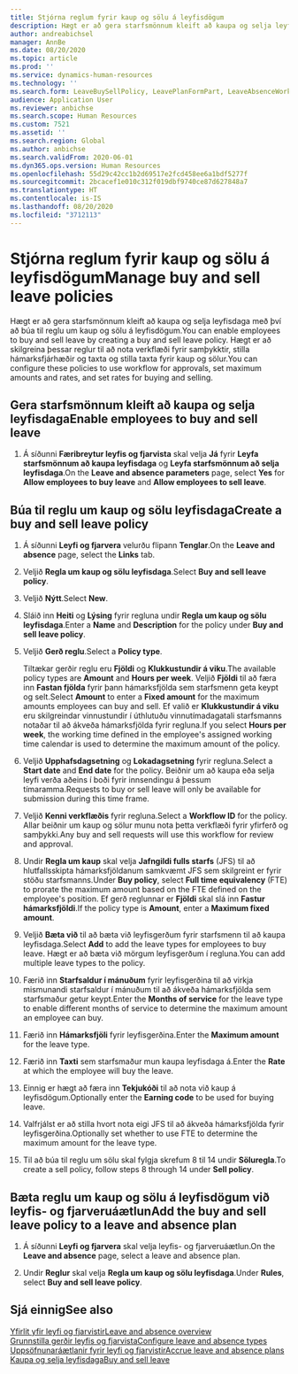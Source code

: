 ```yaml
---
title: Stjórna reglum fyrir kaup og sölu á leyfisdögum
description: Hægt er að gera starfsmönnum kleift að kaupa og selja leyfisdaga í Dynamics 365 Human Resources.
author: andreabichsel
manager: AnnBe
ms.date: 08/20/2020
ms.topic: article
ms.prod: ''
ms.service: dynamics-human-resources
ms.technology: ''
ms.search.form: LeaveBuySellPolicy, LeavePlanFormPart, LeaveAbsenceWorkspace
audience: Application User
ms.reviewer: anbichse
ms.search.scope: Human Resources
ms.custom: 7521
ms.assetid: ''
ms.search.region: Global
ms.author: anbichse
ms.search.validFrom: 2020-06-01
ms.dyn365.ops.version: Human Resources
ms.openlocfilehash: 55d29c42cc1b2d69517e2fcd458ee6a1bdf5277f
ms.sourcegitcommit: 2bcacef1e010c312f019dbf9740ce87d627848a7
ms.translationtype: HT
ms.contentlocale: is-IS
ms.lasthandoff: 08/20/2020
ms.locfileid: "3712113"
---
```

# <a name="manage-buy-and-sell-leave-policies"></a><span data-ttu-id="f366d-103">Stjórna reglum fyrir kaup og sölu á leyfisdögum</span><span class="sxs-lookup"><span data-stu-id="f366d-103">Manage buy and sell leave policies</span></span>

<span data-ttu-id="f366d-104">Hægt er að gera starfsmönnum kleift að kaupa og selja leyfisdaga með því að búa til reglu um kaup og sölu á leyfisdögum.</span><span class="sxs-lookup"><span data-stu-id="f366d-104">You can enable employees to buy and sell leave by creating a buy and sell leave policy.</span></span> <span data-ttu-id="f366d-105">Hægt er að skilgreina þessar reglur til að nota verkflæði fyrir samþykktir, stilla hámarksfjárhæðir og taxta og stilla taxta fyrir kaup og sölur.</span><span class="sxs-lookup"><span data-stu-id="f366d-105">You can configure these policies to use workflow for approvals, set maximum amounts and rates, and set rates for buying and selling.</span></span> 

## <a name="enable-employees-to-buy-and-sell-leave"></a><span data-ttu-id="f366d-106">Gera starfsmönnum kleift að kaupa og selja leyfisdaga</span><span class="sxs-lookup"><span data-stu-id="f366d-106">Enable employees to buy and sell leave</span></span>

1. <span data-ttu-id="f366d-107">Á síðunni **Færibreytur leyfis og fjarvista** skal velja **Já** fyrir **Leyfa starfsmönnum að kaupa leyfisdaga** og **Leyfa starfsmönnum að selja leyfisdaga**.</span><span class="sxs-lookup"><span data-stu-id="f366d-107">On the **Leave and absence parameters** page, select **Yes** for **Allow employees to buy leave** and **Allow employees to sell leave**.</span></span>

## <a name="create-a-buy-and-sell-leave-policy"></a><span data-ttu-id="f366d-108">Búa til reglu um kaup og sölu leyfisdaga</span><span class="sxs-lookup"><span data-stu-id="f366d-108">Create a buy and sell leave policy</span></span>

1. <span data-ttu-id="f366d-109">Á síðunni **Leyfi og fjarvera** velurðu flipann **Tenglar**.</span><span class="sxs-lookup"><span data-stu-id="f366d-109">On the **Leave and absence** page, select the **Links** tab.</span></span> 

2. <span data-ttu-id="f366d-110">Veljið **Regla um kaup og sölu leyfisdaga**.</span><span class="sxs-lookup"><span data-stu-id="f366d-110">Select **Buy and sell leave policy**.</span></span>

3. <span data-ttu-id="f366d-111">Veljið **Nýtt**.</span><span class="sxs-lookup"><span data-stu-id="f366d-111">Select **New**.</span></span>

4. <span data-ttu-id="f366d-112">Sláið inn **Heiti** og **Lýsing** fyrir regluna undir **Regla um kaup og sölu leyfisdaga**.</span><span class="sxs-lookup"><span data-stu-id="f366d-112">Enter a **Name** and **Description** for the policy under **Buy and sell leave policy**.</span></span> 

5. <span data-ttu-id="f366d-113">Veljið **Gerð reglu**.</span><span class="sxs-lookup"><span data-stu-id="f366d-113">Select a **Policy type**.</span></span> 

   <span data-ttu-id="f366d-114">Tiltækar gerðir reglu eru **Fjöldi** og **Klukkustundir á viku**.</span><span class="sxs-lookup"><span data-stu-id="f366d-114">The available policy types are **Amount** and **Hours per week**.</span></span> <span data-ttu-id="f366d-115">Veljið **Fjöldi** til að færa inn **Fastan fjölda** fyrir þann hámarksfjölda sem starfsmenn geta keypt og selt.</span><span class="sxs-lookup"><span data-stu-id="f366d-115">Select **Amount** to enter a **Fixed amount** for the maximum amounts employees can buy and sell.</span></span> <span data-ttu-id="f366d-116">Ef valið er **Klukkustundir á viku** eru skilgreindar vinnustundir í úthlutuðu vinnutímadagatali starfsmanns notaðar til að ákveða hámarksfjölda fyrir regluna.</span><span class="sxs-lookup"><span data-stu-id="f366d-116">If you select **Hours per week**, the working time defined in the employee's assigned working time calendar is used to determine the maximum amount of the policy.</span></span> 

6. <span data-ttu-id="f366d-117">Veljið **Upphafsdagsetning** og **Lokadagsetning** fyrir regluna.</span><span class="sxs-lookup"><span data-stu-id="f366d-117">Select a **Start date** and **End date** for the policy.</span></span> <span data-ttu-id="f366d-118">Beiðnir um að kaupa eða selja leyfi verða aðeins í boði fyrir innsendingu á þessum tímaramma.</span><span class="sxs-lookup"><span data-stu-id="f366d-118">Requests to buy or sell leave will only be available for submission during this time frame.</span></span> 

7. <span data-ttu-id="f366d-119">Veljið **Kenni verkflæðis** fyrir regluna.</span><span class="sxs-lookup"><span data-stu-id="f366d-119">Select a **Workflow ID** for the policy.</span></span> <span data-ttu-id="f366d-120">Allar beiðnir um kaup og sölur munu nota þetta verkflæði fyrir yfirferð og samþykki.</span><span class="sxs-lookup"><span data-stu-id="f366d-120">Any buy and sell requests will use this workflow for review and approval.</span></span> 

8. <span data-ttu-id="f366d-121">Undir **Regla um kaup** skal velja **Jafngildi fulls starfs** (JFS) til að hlutfallsskipta hámarksfjöldanum samkvæmt JFS sem skilgreint er fyrir stöðu starfsmanns.</span><span class="sxs-lookup"><span data-stu-id="f366d-121">Under **Buy policy**, select **Full time equivalency** (FTE) to prorate the maximum amount based on the FTE defined on the employee's position.</span></span> <span data-ttu-id="f366d-122">Ef gerð reglunnar er **Fjöldi** skal slá inn **Fastur hámarksfjöldi**.</span><span class="sxs-lookup"><span data-stu-id="f366d-122">If the policy type is **Amount**, enter a **Maximum fixed amount**.</span></span> 

9. <span data-ttu-id="f366d-123">Veljið **Bæta við** til að bæta við leyfisgerðum fyrir starfsmenn til að kaupa leyfisdaga.</span><span class="sxs-lookup"><span data-stu-id="f366d-123">Select **Add** to add the leave types for employees to buy leave.</span></span> <span data-ttu-id="f366d-124">Hægt er að bæta við mörgum leyfisgerðum í regluna.</span><span class="sxs-lookup"><span data-stu-id="f366d-124">You can add multiple leave types to the policy.</span></span> 

10. <span data-ttu-id="f366d-125">Færið inn **Starfsaldur í mánuðum** fyrir leyfisgerðina til að virkja mismunandi starfsaldur í mánuðum til að ákveða hámarksfjölda sem starfsmaður getur keypt.</span><span class="sxs-lookup"><span data-stu-id="f366d-125">Enter the **Months of service** for the leave type to enable different months of service to determine the maximum amount an employee can buy.</span></span> 

11. <span data-ttu-id="f366d-126">Færið inn **Hámarksfjöli** fyrir leyfisgerðina.</span><span class="sxs-lookup"><span data-stu-id="f366d-126">Enter the **Maximum amount** for the leave type.</span></span> 

12. <span data-ttu-id="f366d-127">Færið inn **Taxti** sem starfsmaður mun kaupa leyfisdaga á.</span><span class="sxs-lookup"><span data-stu-id="f366d-127">Enter the **Rate** at which the employee will buy the leave.</span></span> 

13. <span data-ttu-id="f366d-128">Einnig er hægt að færa inn **Tekjukóði** til að nota við kaup á leyfisdögum.</span><span class="sxs-lookup"><span data-stu-id="f366d-128">Optionally enter the **Earning code** to be used for buying leave.</span></span> 

14. <span data-ttu-id="f366d-129">Valfrjálst er að stilla hvort nota eigi JFS til að ákveða hámarksfjölda fyrir leyfisgerðina.</span><span class="sxs-lookup"><span data-stu-id="f366d-129">Optionally set whether to use FTE to determine the maximum amount for the leave type.</span></span> 

15. <span data-ttu-id="f366d-130">Til að búa til reglu um sölu skal fylgja skrefum 8 til 14 undir **Söluregla**.</span><span class="sxs-lookup"><span data-stu-id="f366d-130">To create a sell policy, follow steps 8 through 14 under **Sell policy**.</span></span> 

## <a name="add-the-buy-and-sell-leave-policy-to-a-leave-and-absence-plan"></a><span data-ttu-id="f366d-131">Bæta reglu um kaup og sölu á leyfisdögum við leyfis- og fjarveruáætlun</span><span class="sxs-lookup"><span data-stu-id="f366d-131">Add the buy and sell leave policy to a leave and absence plan</span></span>

1. <span data-ttu-id="f366d-132">Á síðunni **Leyfi og fjarvera** skal velja leyfis- og fjarveruáætlun.</span><span class="sxs-lookup"><span data-stu-id="f366d-132">On the **Leave and absence** page, select a leave and absence plan.</span></span>

2. <span data-ttu-id="f366d-133">Undir **Reglur** skal velja **Regla um kaup og sölu leyfisdaga**.</span><span class="sxs-lookup"><span data-stu-id="f366d-133">Under **Rules**, select **Buy and sell leave policy**.</span></span>

## <a name="see-also"></a><span data-ttu-id="f366d-134">Sjá einnig</span><span class="sxs-lookup"><span data-stu-id="f366d-134">See also</span></span>

[<span data-ttu-id="f366d-135">Yfirlit yfir leyfi og fjarvistir</span><span class="sxs-lookup"><span data-stu-id="f366d-135">Leave and absence overview</span></span>](hr-leave-and-absence-overview.md)</br>
[<span data-ttu-id="f366d-136">Grunnstilla gerðir leyfis og fjarvista</span><span class="sxs-lookup"><span data-stu-id="f366d-136">Configure leave and absence types</span></span>](hr-leave-and-absence-types.md)</br>
[<span data-ttu-id="f366d-137">Uppsöfnunaráætlanir fyrir leyfi og fjarvistir</span><span class="sxs-lookup"><span data-stu-id="f366d-137">Accrue leave and absence plans</span></span>](hr-leave-and-absence-accrue.md)</br>
[<span data-ttu-id="f366d-138">Kaupa og selja leyfisdaga</span><span class="sxs-lookup"><span data-stu-id="f366d-138">Buy and sell leave</span></span>](hr-employee-self-service-buy-sell-leave.md)

